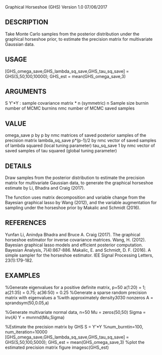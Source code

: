 
Graphical Horseshoe (GHS) Version 1.0 07/06/2017

DESCRIPTION
-----------
Take Monte Carlo samples from the posterior distribution under the graphical horseshoe prior, to estimate the precision matrix for multivariate Gaussian data.

USAGE
-----
[GHS_omega_save,GHS_lambda_sq_save,GHS_tau_sq_save] = GHS(S,50,100,10000);
GHS_est = mean(GHS_omega_save,3)

ARGUMENTS
---------
S        Y'*Y : sample covariance matrix * n (symmetric)
n        Sample size
burnin   number of MCMC burnins
nmc      number of MCMC saved samples

VALUE
-----
omega_save       p by p by nmc matrices of saved posterior samples of the precision matrix
lambda_sq_save   p*(p-1)/2 by nmc vector of saved samples of lambda squared (local tuning parameter)
tau_sq_save      1 by nmc vector of saved samples of tau squared (global tuning parameter)

DETAILS
-------
Draw samples from the posterior distribution to estimate the precision matrix for multivariate Gaussian data, to generate the graphical horseshoe estimate by Li, Bhadra and Craig (2017).

The function uses matrix decomposition and variable change from the Bayesian graphical lasso by Wang (2012), and the variable augmentation for sampling under the horseshoe prior by Makalic and Schmidt (2016). 

REFERENCES
----------
Yunfan Li, Anindya Bhadra and Bruce A. Craig (2017). The graphical horseshoe estimator for inverse covariance matrices.
Wang, H. (2012). Bayesian graphical lasso models and efficient posterior computation. Bayesian Analysis, 7(4):867-886.
Makalic, E. and Schmidt, D. F. (2016). A simple sampler for the horseshoe estimator. IEE Signal Processing Letters, 23(1):179-182.

EXAMPLES
--------
%Generate eigenvalues for a positive definite matrix, p=50
a(1:20) = 1; a(21:35) = 0.75; a(36:50) = 0.25
%Generate a sparse random precision matrix with eigenvalues a
%with approximately density*30*30 nonzeros
A = sprandsym(50,0.05,a)

%Generate multivariate normal data, n=50
Mu = zeros(50,50)
Sigma = inv(A)
Y = mvnrnd(Mu,Sigma)

%Estimate the precision matrix by GHS
S = Y'*Y
%num_burntin=100, num_iteration=10000
[GHS_omega_save,GHS_lambda_sq_save,GHS_tau_sq_save] = GHS(S,50,100,5000);
GHS_est = mean(GHS_omega_save,3)
%plot the estimated precision matrix
figure
imagesc(GHS_est)


